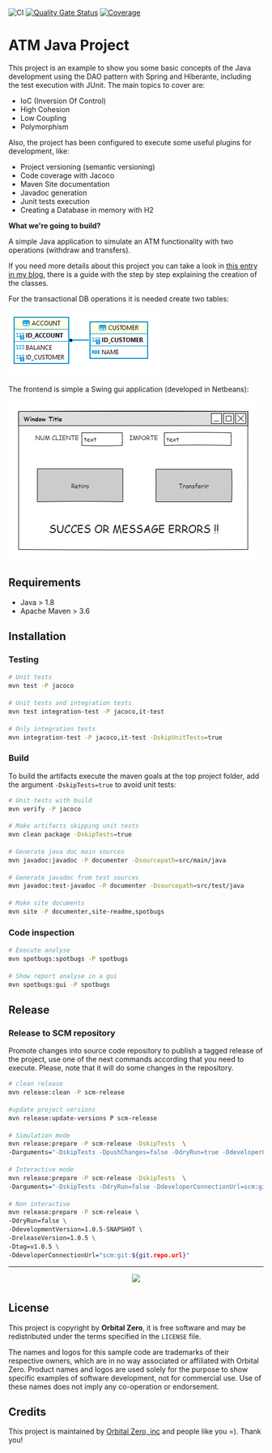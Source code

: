 ![CI](https://github.com/jaehoo/oz-ex-atm-desc/actions/workflows/build.yml/badge.svg) [![Quality Gate Status](https://sonarcloud.io/api/project_badges/measure?project=jaehoo_oz-ex-atm-desc&metric=alert_status)](https://sonarcloud.io/summary/new_code?id=jaehoo_oz-ex-atm-desc)
[![Coverage](https://sonarcloud.io/api/project_badges/measure?project=jaehoo_oz-ex-atm-desc&metric=coverage)](https://sonarcloud.io/summary/new_code?id=jaehoo_oz-ex-atm-desc) 

# ATM Java Project

This project is an example to show you some basic concepts of the Java development using the DAO pattern with Spring and Hiberante, including the test execution with JUnit. The main topics to cover are:

- IoC (Inversion Of Control)
- High Cohesion
- Low Coupling
- Polymorphism


Also, the project has been configured to execute some useful plugins for development, like:

- Project versioning (semantic versioning)
- Code coverage with Jacoco
- Maven Site documentation
- Javadoc generation
- Junit tests execution
- Creating a Database in memory with H2

**What we're going to build?**

A simple Java application to simulate an ATM functionality with two operations (withdraw and transfers).

If you need more details about this project you can take a look in [this entry in my blog](https://jaehoo.wordpress.com/2013/06/20/oz-ejemplo-cajero-atm/), there is a guide with the step by step explaining the creation of the classes.

For the transactional DB operations it is needed create two tables:

![db-schema](src/site/resources/images/db_diagram.png)

The frontend is simple a Swing gui application (developed in Netbeans):

![app](src/site/resources/images/sketch.png)

## Requirements

- Java > 1.8
- Apache Maven > 3.6


## Installation

### Testing

```sh
# Unit tests
mvn test -P jacoco

# Unit tests and integration tests 
mvn test integration-test -P jacoco,it-test

# Only integration tests
mvn integration-test -P jacoco,it-test -DskipUnitTests=true
```

### Build

To build the artifacts execute the maven goals at the top project folder, add the argument `-DskipTests=true` to avoid unit tests:

```sh
# Unit tests with build
mvn verify -P jacoco

# Make artifacts skipping unit tests
mvn clean package -DskipTests=true

# Generate java doc main sources
mvn javadoc:javadoc -P documenter -Dsourcepath=src/main/java

# Generate javadoc from test sources 
mvn javadoc:test-javadoc -P documenter -Dsourcepath=src/test/java

# Make site documents
mvn site -P documenter,site-readme,spotbugs
```

### Code inspection

```sh
# Execute analyse
mvn spotbugs:spotbugs -P spotbugs

# Show report analyse in a gui
mvn spotbugs:gui -P spotbugs
```

## Release

### Release to SCM repository

Promote changes into source code repository to publish a tagged release of the project, use one of the next commands according that you need to execute. Please, note that it will do some changes in the repository. 

```sh
# clean release
mvn release:clean -P scm-release

#update project versions
mvn release:update-versions P scm-release

# Simulation mode 
mvn release:prepare -P scm-release -DskipTests  \
-Darguments="-DskipTests -DpushChanges=false -DdryRun=true -DdeveloperConnectionUrl=scm:git:${git.repo.url}"

# Interactive mode
mvn release:prepare -P scm-release -DskipTests  \
-Darguments="-DskipTests -DdryRun=false -DdeveloperConnectionUrl=scm:git:${git.repo.url}"

# Non interactive
mvn release:prepare -P scm-release \
-DdryRun=false \
-DdevelopmentVersion=1.0.5-SNAPSHOT \
-DreleaseVersion=1.0.5 \
-Dtag=v1.0.5 \
-DdeveloperConnectionUrl="scm:git:${git.repo.url}"

``` 

---
<p align="center">
  <img src="src/site/resources/images/company-logo-min.png" style=" height: 90px; border-bottom:1px none #ebb349; padding:0 10px 6px 10px ;"/>
</p>


License
-------

This project is copyright by **Orbital Zero**, it is free software and may be redistributed under the terms specified in the `LICENSE` file.

The names and logos for this sample code are trademarks of their respective owners, which are in no way associated or affiliated with Orbital Zero. Product names and logos are used solely for the purpose to show specific examples of software development, not for commercial use. Use of these names does not imply any co-operation or endorsement.


Credits
-------
This project is maintained by [Orbital Zero, inc](http://www.orbitalzero.com/community)
and people like you =). Thank you!